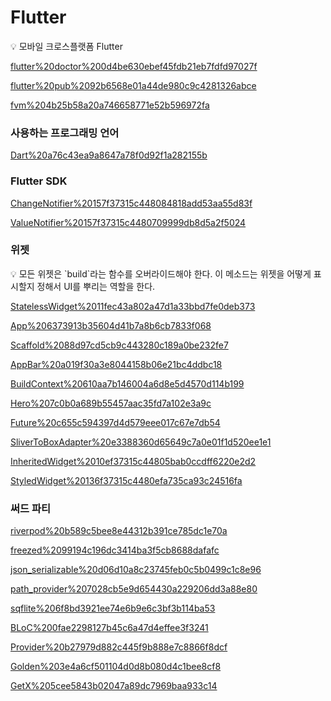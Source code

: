 # Flutter

<aside>
💡 모바일 크로스플랫폼 Flutter

</aside>

[flutter%20doctor%200d4be630ebef45fdb21eb7fdfd97027f](flutter%20doctor%200d4be630ebef45fdb21eb7fdfd97027f)

[flutter%20pub%2092b6568e01a44de980c9c4281326abce](flutter%20pub%2092b6568e01a44de980c9c4281326abce)

[fvm%204b25b58a20a746658771e52b596972fa](fvm%204b25b58a20a746658771e52b596972fa)

### **사용하는 프로그래밍 언어**

[Dart%20a76c43ea9a8647a78f0d92f1a282155b](Dart%20a76c43ea9a8647a78f0d92f1a282155b)

### Flutter SDK

[ChangeNotifier%20157f37315c448084818add53aa55d83f](ChangeNotifier%20157f37315c448084818add53aa55d83f)

[ValueNotifier%20157f37315c4480709999db8d5a2f5024](ValueNotifier%20157f37315c4480709999db8d5a2f5024)

### **위젯**

<aside>
💡 모든 위젯은 `build`라는 함수를 오버라이드해야 한다.
이 메소드는 위젯을 어떻게 표시할지 정해서 UI를 뿌리는 역할을 한다.

</aside>

[StatelessWidget%2011fec43a802a47d1a33bbd7fe0deb373](StatelessWidget%2011fec43a802a47d1a33bbd7fe0deb373)

[App%206373913b35604d41b7a8b6cb7833f068](App%206373913b35604d41b7a8b6cb7833f068)

[Scaffold%2088d97cd5cb9c443280c189a0be232fe7](Scaffold%2088d97cd5cb9c443280c189a0be232fe7)

[AppBar%20a019f30a3e8044158b06e21bc4ddbc18](AppBar%20a019f30a3e8044158b06e21bc4ddbc18)

[BuildContext%20610aa7b146004a6d8e5d4570d114b199](BuildContext%20610aa7b146004a6d8e5d4570d114b199)

[Hero%207c0b0a689b55457aac35fd7a102e3a9c](Hero%207c0b0a689b55457aac35fd7a102e3a9c)

[Future%20c655c594397d4d579eee017c67e7db54](Future%20c655c594397d4d579eee017c67e7db54)

[SliverToBoxAdapter%20e3388360d65649c7a0e01f1d520ee1e1](SliverToBoxAdapter%20e3388360d65649c7a0e01f1d520ee1e1)

[InheritedWidget%2010ef37315c44805bab0ccdff6220e2d2](InheritedWidget%2010ef37315c44805bab0ccdff6220e2d2)

[StyledWidget%20136f37315c4480efa735ca93c24516fa](StyledWidget%20136f37315c4480efa735ca93c24516fa)

### 써드 파티

[riverpod%20b589c5bee8e44312b391ce785dc1e70a](riverpod%20b589c5bee8e44312b391ce785dc1e70a)

[freezed%2099194c196dc3414ba3f5cb8688dafafc](freezed%2099194c196dc3414ba3f5cb8688dafafc)

[json_serializable%20d06d10a8c23745feb0c5b0499c1c8e96](json_serializable%20d06d10a8c23745feb0c5b0499c1c8e96)

[path_provider%207028cb5e9d654430a229206dd3a88e80](path_provider%207028cb5e9d654430a229206dd3a88e80)

[sqflite%206f8bd3921ee74e6b9e6c3bf3b114ba53](sqflite%206f8bd3921ee74e6b9e6c3bf3b114ba53)

[BLoC%200fae2298127b45c6a47d4effee3f3241](BLoC%200fae2298127b45c6a47d4effee3f3241)

[Provider%20b27979d882c445f9b888e7c8866f8dcf](Provider%20b27979d882c445f9b888e7c8866f8dcf)

[Golden%203e4a6cf501104d0d8b080d4c1bee8cf8](Golden%203e4a6cf501104d0d8b080d4c1bee8cf8)

[GetX%205cee5843b02047a89dc7969baa933c14](GetX%205cee5843b02047a89dc7969baa933c14)